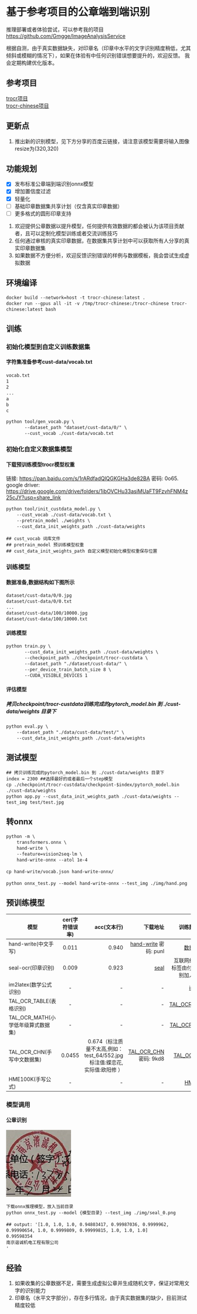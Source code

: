 # 基于参考项目的公章端到端识别
推理部署或者体验尝试，可以参考我的项目 https://github.com/Gmgge/ImageAnalysisService <br>

根据自测，由于真实数据缺失，对印章名（印章中水平的文字识别精度稍低，尤其倾斜或模糊的情况下），如果在体验有中任何识别错误想要提升的，欢迎反馈。
我会定期构建优化版本。

## 参考项目
[trocr项目](https://github.com/microsoft/unilm/tree/master/trocr)<br>
[trocr-chinese项目](https://github.com/chineseocr/trocr-chinese)

## 更新点
1. 推出新的识别模型，见下方分享的百度云链接，请注意该模型需要将输入图像resize为(320,320)

## 功能规划
- [x]  发布标准公章端到端识别onnx模型
- [x]  增加置信度过滤
- [x]  轻量化
- [ ]  基础印章数据集共享计划（仅含真实印章数据）
- [ ]  更多格式的圆形印章支持

1. 欢迎提供公章数据以提升模型，任何提供有效数据的都会被认为该项目贡献者，且可以定制化模型训练或者交流训练技巧
2. 任何通过审核的真实印章数据，在数据集共享计划中可以获取所有人分享的真实印章数据集
3. 如果数据不方便分析，欢迎反馈识别错误的样例与数据模板，我会尝试生成虚拟数据

## 环境编译
```
docker build --network=host -t trocr-chinese:latest .
docker run --gpus all -it -v /tmp/trocr-chinese:/trocr-chinese trocr-chinese:latest bash

```
## 训练
### 初始化模型到自定义训练数据集
#### 字符集准备参考cust-data/vocab.txt
```
vocab.txt
1
2
...
a
b
c
```
```[python]
python tool/gen_vocab.py \
       --dataset_path "dataset/cust-data/0/" \
       --cust_vocab ./cust-data/vocab.txt

```
### 初始化自定义数据集模型
#### 下载预训练模型trocr模型权重
链接: https://pan.baidu.com/s/1rARdfadQlQGKGHa3de82BA  密码: 0o65.  
google driver: https://drive.google.com/drive/folders/1ibOVCHu33asiMUaFT9FzvhFNM4z25cJY?usp=share_link  
```
python tool/init_custdata_model.py \   
    --cust_vocab ./cust-data/vocab.txt \  
    --pretrain_model ./weights \
    --cust_data_init_weights_path ./cust-data/weights
    
## cust_vocab 词库文件   
## pretrain_model 预训练模型权重   
## cust_data_init_weights_path 自定义模型初始化模型权重保存位置   

```

### 训练模型
#### 数据准备,数据结构如下图所示
```
dataset/cust-data/0/0.jpg
dataset/cust-data/0/0.txt
...
dataset/cust-data/100/10000.jpg
dataset/cust-data/100/10000.txt
```

#### 训练模型
```
python train.py \
       --cust_data_init_weights_path ./cust-data/weights \
       --checkpoint_path ./checkpoint/trocr-custdata \
       --dataset_path "./dataset/cust-data/" \
       --per_device_train_batch_size 8 \
       --CUDA_VISIBLE_DEVICES 1
```

#### 评估模型
##### 拷贝checkpoint/trocr-custdata训练完成的pytorch_model.bin 到 ./cust-data/weights 目录下

```[python]
python eval.py \
    --dataset_path "./data/cust-data/test/" \
    --cust_data_init_weights_path ./cust-data/weights    
```

## 测试模型
```
## 拷贝训练完成的pytorch_model.bin 到 ./cust-data/weights 目录下
index = 2300 ##选择最好的或者最后一个step模型
cp ./checkpoint/trocr-custdata/checkpoint-$index/pytorch_model.bin ./cust-data/weights
python app.py --cust_data_init_weights_path ./cust-data/weights --test_img test/test.jpg
```
## 转onnx 
```shell
python -m \
    transformers.onnx \
    hand-write \
    --feature=vision2seq-lm \
    hand-write-onnx --atol 1e-4

cp hand-write/vocab.json hand-write-onnx/

python onnx_test.py --model hand-write-onnx --test_img ./img/hand.png

```

## 预训练模型
| 模型        | cer(字符错误率)           | acc(文本行)  | 下载地址  |训练数据来源 |训练耗时(GPU:3090) | 
| ------------- |:-------------:| -----:|-----:|-----:|-----:|
| hand-write(中文手写)      |0.011 | 0.940 |[hand-write](https://pan.baidu.com/s/19f7iu9tLHkcT_zpi3UfqLQ)  密码: punl |[数据集地址](https://aistudio.baidu.com/aistudio/datasetdetail/102884/0) |8.5h(10epoch)|
| seal-ocr(印章识别)      |0.009 | 0.923 |[seal](https://pan.baidu.com/s/1Q0Yo50gpbgpV8IKJyToCjQ?pwd=cV1I)|互联网络爬取，标签由付费api识别加人工验证|
| im2latex(数学公式识别)      |- | - |- |[im2latex](https://zenodo.org/record/56198#.YkniL25Bx_S) ||
| TAL_OCR_TABLE(表格识别)     |- | - |- |[TAL_OCR_TABLE](https://ai.100tal.com/dataset) |
| TAL_OCR_MATH(小学低年级算式数据集)|- | - |- | [TAL_OCR_MATH](https://ai.100tal.com/dataset) |
| TAL_OCR_CHN(手写中文数据集)|0.0455 | 0.674（标注质量不太高,例如：test_64/552.jpg 标注值:蝶恋花, 实际值:欧阳修  ） |[TAL_OCR_CHN](https://pan.baidu.com/s/1GbyVpbiKyVN1nJipvH2fpA)  密码: 9kd8 | [TAL_OCR_CHN](https://ai.100tal.com/dataset) |0.6h(20epoch)|
| HME100K(手写公式)|- | - |- | [HME100K](https://ai.100tal.com/dataset) |

### 模型调用 
#### 公章识别
![image](img/seal_0.png)
```
下载onnx推理模型，放入当前目录
python onnx_test.py --model {模型目录} --test_img ./img/seal_0.png

## output: '[1.0, 1.0, 1.0, 0.94803417, 0.99987036, 0.9999962, 0.99990654, 1.0, 0.9999809, 0.99999815, 1.0, 1.0, 1.0]
0.99598354
南京谐诚机电工程有限公司
'
```

## 经验
1) 如果收集的公章数据不足，需要生成虚拟公章并生成随机文字，保证对常用文字的识别能力
2) 印章名（水平文字部分），存在多行情况，由于真实数据集的缺少，目前测试精度较低


